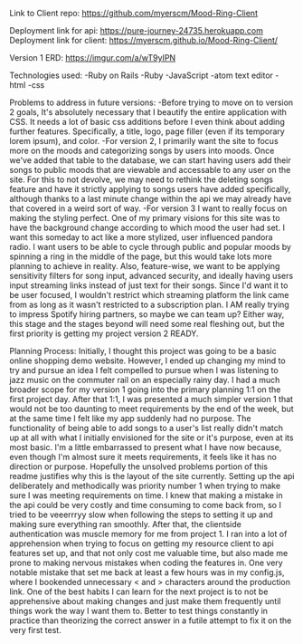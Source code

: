 
Link to Client repo:
https://github.com/myerscm/Mood-Ring-Client

Deployment link for api: https://pure-journey-24735.herokuapp.com
Deployment link for client: https://myerscm.github.io/Mood-Ring-Client/

Version 1 ERD:
https://imgur.com/a/wT9yIPN

Technologies used:
-Ruby on Rails
-Ruby
-JavaScript
-atom text editor
-html
-css

Problems to address in future versions:
-Before trying to move on to version 2 goals, It's absolutely necessary that I beautify the entire application with CSS. It needs a lot of basic css additions before I even think about adding further features. Specifically, a title, logo, page filler (even if its temporary lorem ipsum), and color.
-For version 2, I primarily want the site to focus more on the moods and categorizing songs by users into moods. Once we've added that table to the database, we can start having users add their songs to public moods that are viewable and accessable to any user on the site. For this to not devolve, we may need to rethink the deleting songs feature and have it strictly applying to songs users have added specifically, although thanks to a last minute change within the api we may already have that covered in a weird sort of way.
-For version 3 I want to really focus on making the styling perfect. One of my primary visions for this site was to have the background change according to which mood the user had set. I want this someday to act like a more stylized, user influenced pandora radio. I want users to be able to cycle through public and popular moods by spinning a ring in the middle of the page, but this would take lots more planning to achieve in reality. Also, feature-wise, we want to be applying sensitivity filters for song input, advanced security, and ideally having users input streaming links instead of just text for their songs. Since I'd want it to be user focused, I wouldn't restrict which streaming platform the link came from as long as it wasn't restricted to a subscription plan. I AM really trying to impress Spotify hiring partners, so maybe we can team up?
Either way, this stage and the stages beyond will need some real fleshing out, but the first priority is getting my project version 2 READY.

Planning Process:
   Initially, I thought this project was going to be a basic online shopping demo website. However, I ended up changing my mind to try and pursue an idea I felt compelled to pursue when I was listening to jazz music on the commuter rail on an especially rainy day. I had a much broader scope for my version 1 going into the primary planning 1:1 on the first project day. After that 1:1, I was presented a much simpler version 1 that would not be too daunting to meet requirements by the end of the week, but at the same time I felt like my app suddenly had no purpose. The functionality of being able to add songs to a user's list really didn't match up at all with what I initially envisioned for the site or it's purpose, even at its most basic. I'm a little embarrassed to present what I have now because, even though I'm almost sure it meets requirements, it feels like it has no direction or purpose. Hopefully the unsolved problems portion of this readme justifies why this is the layout of the site currently. Setting up the api deliberately and methodically was priority number 1 when trying to make sure I was meeting requirements on time. I knew that making a mistake in the api could be very costly and time consuming to come back from, so I tried to be veeerrryy slow when following the steps to setting it up and making sure everything ran smoothly. After that, the clientside authentication was muscle memory for me from project 1. I ran into a lot of apprehension when trying to focus on getting my resource client to api features set up, and that not only cost me valuable time, but also made me prone to making nervous mistakes when coding the features in. One very notable mistake that set me back at least a few hours was in my config.js, where I bookended unnecessary < and > characters around the production link. One of the best habits I can learn for the next project is to not be apprehensive about making changes and just make them frequently until things work the way I want them to. Better to test things constantly in practice than theorizing the correct answer in a futile attempt to fix it on the very first test.
